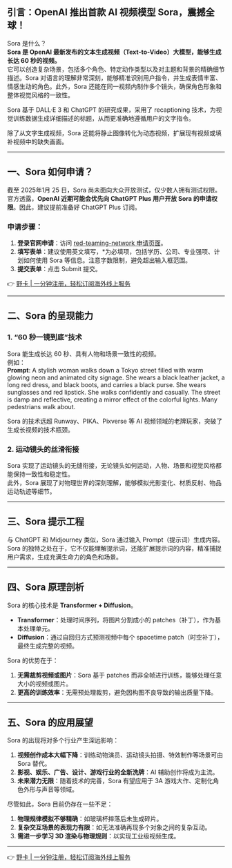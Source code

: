 ## 引言：OpenAI 推出首款 AI 视频模型 Sora，震撼全球！

Sora 是什么？  
**Sora 是 OpenAI 最新发布的文本生成视频（Text-to-Video）大模型，能够生成长达 60 秒的视频。**  
它可以创造复杂场景，包括多个角色、特定动作类型以及对主题和背景的精确细节描述。Sora 对语言的理解非常深刻，能够精准识别用户指令，并生成表情丰富、情感生动的角色。此外，Sora 还能在同一视频内制作多个镜头，确保角色形象和整体视觉风格的一致性。

Sora 基于 DALL·E 3 和 ChatGPT 的研究成果，采用了 recaptioning 技术，为视觉训练数据生成详细描述的标题，从而更准确地遵循用户的文字指令。

除了从文字生成视频，Sora 还能将静止图像转化为动态视频，扩展现有视频或填补视频中的缺失画面。

---

## 一、Sora 如何申请？

截至 2025年1月 25 日，Sora 尚未面向大众开放测试，仅少数人拥有测试权限。官方透露，**OpenAI 近期可能会优先向 ChatGPT Plus 用户开放 Sora 的申请权限**。因此，建议提前准备好 ChatGPT Plus 订阅。

### 申请步骤：
1. **登录官网申请**：访问 [red-teaming-network 申请页面](https://openai.com/form/red-teaming-network)。
2. **填写表单**：建议使用英文填写，*为必填项，包括学历、公司、专业强项、计划如何使用 Sora 等信息。注意字数限制，避免超出输入框范围。
3. **提交表单**：点击 Submit 提交。

👉 [野卡 | 一分钟注册，轻松订阅海外线上服务](https://bit.ly/bewildcard)

---

## 二、Sora 的呈现能力

### 1. “60 秒一镜到底”技术
Sora 能生成长达 60 秒、具有人物和场景一致性的视频。  
例如：  
**Prompt**: A stylish woman walks down a Tokyo street filled with warm glowing neon and animated city signage. She wears a black leather jacket, a long red dress, and black boots, and carries a black purse. She wears sunglasses and red lipstick. She walks confidently and casually. The street is damp and reflective, creating a mirror effect of the colorful lights. Many pedestrians walk about.

Sora 的技术远超 Runway、PIKA、Pixverse 等 AI 视频领域的老牌玩家，突破了生成长视频的技术瓶颈。

### 2. 运动镜头的丝滑衔接
Sora 实现了运动镜头的无缝衔接，无论镜头如何运动，人物、场景和视觉风格都能保持一致性和稳定性。  
此外，Sora 展现了对物理世界的深刻理解，能够模拟光影变化、材质反射、物品运动轨迹等细节。

---

## 三、Sora 提示工程

与 ChatGPT 和 Midjourney 类似，Sora 通过输入 Prompt（提示词）生成内容。  
Sora 的独特之处在于，它不仅能理解提示词，还能扩展提示词的内容，精准捕捉用户需求，生成充满生命力的角色和场景。

---

## 四、Sora 原理剖析

Sora 的核心技术是 **Transformer + Diffusion**。  
- **Transformer**：处理时间序列，将图片分割成小的 patches（补丁），作为基本处理单元。  
- **Diffusion**：通过自回归方式预测视频中每个 spacetime patch（时空补丁），最终生成完整的视频。

Sora 的优势在于：
1. **无需裁剪视频或图片**：Sora 基于 patches 而非全帧进行训练，能够处理任意大小的视频或图片。
2. **更高的训练效率**：无需预处理裁剪，避免因构图不良导致的输出质量下降。

---

## 五、Sora 的应用展望

Sora 的出现将对多个行业产生深远影响：
1. **视频创作成本大幅下降**：训练动物演员、运动镜头拍摄、特效制作等场景可由 Sora 替代。
2. **影视、娱乐、广告、设计、游戏行业的全新洗牌**：AI 辅助创作将成为主流。
3. **未来潜力无限**：随着技术的完善，Sora 有望应用于 3A 游戏大作、定制化角色外形与声音等领域。

尽管如此，Sora 目前仍存在一些不足：
1. **物理规律模拟不够精确**：如玻璃杯摔落后未生成碎片。
2. **复杂交互场景的表现力有限**：如无法准确再现多个对象之间的复杂互动。
3. **需进一步学习 3D 渲染与物理规则**：以实现工业级视频生成。

---

👉 [野卡 | 一分钟注册，轻松订阅海外线上服务](https://bit.ly/bewildcard)